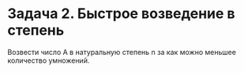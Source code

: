 # Задача 2. Быстрое возведение в степень

 Возвести число А в натуральную степень n за как можно меньшее количество умножений.